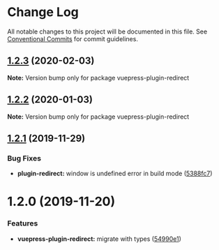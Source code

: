 # Change Log

All notable changes to this project will be documented in this file.
See [Conventional Commits](https://conventionalcommits.org) for commit guidelines.

## [1.2.3](https://github.com/vuepress/vuepress-community/compare/vuepress-plugin-redirect@1.2.2...vuepress-plugin-redirect@1.2.3) (2020-02-03)

**Note:** Version bump only for package vuepress-plugin-redirect

## [1.2.2](https://github.com/vuepress/vuepress-community/compare/vuepress-plugin-redirect@1.2.1...vuepress-plugin-redirect@1.2.2) (2020-01-03)

**Note:** Version bump only for package vuepress-plugin-redirect

## [1.2.1](https://github.com/vuepress/vuepress-community/compare/vuepress-plugin-redirect@1.2.0...vuepress-plugin-redirect@1.2.1) (2019-11-29)

### Bug Fixes

- **plugin-redirect:** window is undefined error in build mode ([5388fc7](https://github.com/vuepress/vuepress-community/commit/5388fc7e115d2f8935cd696ce9c864f086b8d379))

# 1.2.0 (2019-11-20)

### Features

- **vuepress-plugin-redirect:** migrate with types ([54990e1](https://github.com/vuepress/vuepress-community/commit/54990e1e47e642ce3db304a2eb1d6cb4aab44cf7))
